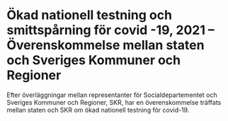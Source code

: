 # Ökad nationell testning och smittspårning för covid -19, 2021 – Överenskommelse mellan staten och Sveriges Kommuner och Regioner

Efter överläggningar mellan representanter för Socialdepartementet och Sveriges Kommuner och Regioner, SKR, har en överenskommelse träffats mellan staten och SKR om ökad nationell testning för covid\-19\.
